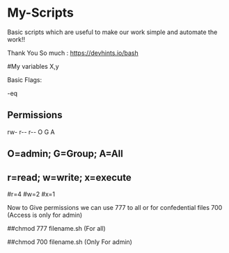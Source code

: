 # My-Scripts

Basic scripts which are useful to make our work simple and automate the work!!

Thank You So much : https://devhints.io/bash

#My variables X,y

Basic Flags:

-eq



## Permissions

rw- r-- r--
O   G   A

## O=admin; G=Group; A=All

## r=read; w=write; x=execute

#r=4
#w=2
#x=1

Now to Give permissions we can use 777 to all or for confedential files 700 (Access is only for admin)

##chmod 777 filename.sh (For all)

##chmod 700 filename.sh (Only For admin)





